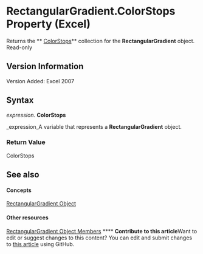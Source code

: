 
# RectangularGradient.ColorStops Property (Excel)

Returns the  ** [ColorStops](e138347b-f03c-2f50-bf61-f7f2182c9681.md)** collection for the **RectangularGradient** object. Read-only


## Version Information

Version Added: Excel 2007 


## Syntax

 _expression_. **ColorStops**

 _expression_A variable that represents a  **RectangularGradient** object.


### Return Value

ColorStops


## See also


#### Concepts


 [RectangularGradient Object](e668d158-0436-cb27-a6f5-e27453681d66.md)
#### Other resources


 [RectangularGradient Object Members](b321b453-767b-2036-666f-021db4c71eba.md)
****   **Contribute to this article**Want to edit or suggest changes to this content? You can edit and submit changes to  [this article](https://github.com/jhershey00/VBA_Excel_Test/OpenXMLCon/articles/92ca6107-4d6f-2f69-1f89-87acb138c277.md) using GitHub.

